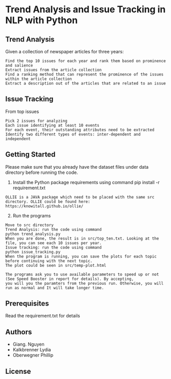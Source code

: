 # Trend Analysis and Issue Tracking in NLP with Python

## Trend Analysis
Given a collection of newspaper articles for three years:
```
Find the top 10 issues for each year and rank them based on prominence and salience 
Extract issues from the article collection  
Find a ranking method that can represent the prominence of the issues within the article collection 
Extract a description out of the articles that are related to an issue 
```
## Issue Tracking
From top issues
```
Pick 2 issues for analyzing  
Each issue identifying at least 10 events 
For each event, their outstanding attributes need to be extracted 
Identify two different types of events: inter-dependent and independent
```
## Getting Started

Please make sure that you already have the dataset files under data directory before running the code.
1. Install the Python package requirements using command
    pip install -r requirement.txt
```
OLLIE is a JAVA package which need to be placed with the same src directory. OLLIE could be found here: https://knowitall.github.io/ollie/
```
2. Run the programs
```
Move to src directory
Trend Analysis: run the code using command
python trend_analysis.py
When you are done, the result is in src/top_ten.txt. Looking at the file, you can see each 10 issues per year.
Issue tracking: run the code using command
python issue_tracking.py 
When the program is running, you can save the plots for each topic before continuing with the next topic. 
The plot could be seen in src/temp-plot.html
```
``` 
The programs ask you to use available parameters to speed up or not (See Speed Booster in report for details). By accepting,
you will you the paramters from the previous run. Otherwise, you will run as normal and It will take longer time.
```
## Prerequisites

Read the requirement.txt for details

## Authors

* Giang. Nguyen
* Kalkbrenner Lydia
* Oberwegner Phillip

## License


